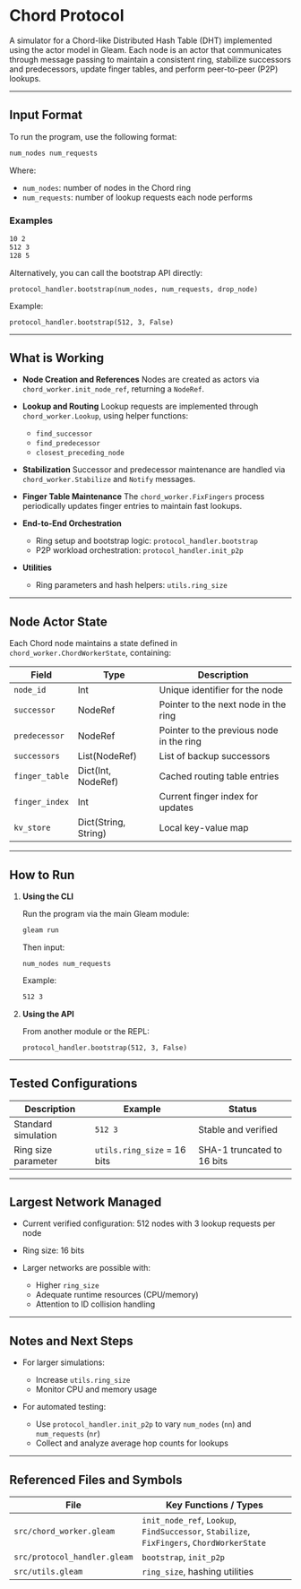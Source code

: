 # Chord Protocol

A simulator for a Chord-like Distributed Hash Table (DHT) implemented using the actor model in Gleam. Each node is an actor that communicates through message passing to maintain a consistent ring, stabilize successors and predecessors, update finger tables, and perform peer-to-peer (P2P) lookups.

---

## Input Format

To run the program, use the following format:

```bash
num_nodes num_requests
```

Where:

* `num_nodes`: number of nodes in the Chord ring
* `num_requests`: number of lookup requests each node performs

### Examples

```bash
10 2
512 3
128 5
```

Alternatively, you can call the bootstrap API directly:

```gleam
protocol_handler.bootstrap(num_nodes, num_requests, drop_node)
```

Example:

```gleam
protocol_handler.bootstrap(512, 3, False)
```

---

## What is Working

* **Node Creation and References**
  Nodes are created as actors via `chord_worker.init_node_ref`, returning a `NodeRef`.

* **Lookup and Routing**
  Lookup requests are implemented through `chord_worker.Lookup`, using helper functions:

  * `find_successor`
  * `find_predecessor`
  * `closest_preceding_node`

* **Stabilization**
  Successor and predecessor maintenance are handled via `chord_worker.Stabilize` and `Notify` messages.

* **Finger Table Maintenance**
  The `chord_worker.FixFingers` process periodically updates finger entries to maintain fast lookups.

* **End-to-End Orchestration**

  * Ring setup and bootstrap logic: `protocol_handler.bootstrap`
  * P2P workload orchestration: `protocol_handler.init_p2p`

* **Utilities**

  * Ring parameters and hash helpers: `utils.ring_size`

---

## Node Actor State

Each Chord node maintains a state defined in `chord_worker.ChordWorkerState`, containing:

| Field          | Type                 | Description                              |
| -------------- | -------------------- | ---------------------------------------- |
| `node_id`      | Int                  | Unique identifier for the node           |
| `successor`    | NodeRef              | Pointer to the next node in the ring     |
| `predecessor`  | NodeRef              | Pointer to the previous node in the ring |
| `successors`   | List(NodeRef)        | List of backup successors                |
| `finger_table` | Dict(Int, NodeRef)   | Cached routing table entries             |
| `finger_index` | Int                  | Current finger index for updates         |
| `kv_store`     | Dict(String, String) | Local key-value map                      |

---

## How to Run

1. **Using the CLI**

   Run the program via the main Gleam module:

   ```bash
   gleam run
   ```

   Then input:

   ```text
   num_nodes num_requests
   ```

   Example:

   ```bash
   512 3
   ```

2. **Using the API**

   From another module or the REPL:

   ```gleam
   protocol_handler.bootstrap(512, 3, False)
   ```

---

## Tested Configurations

| Description         | Example                     | Status                     |
| ------------------- | --------------------------- | -------------------------- |
| Standard simulation | `512 3`                     | Stable and verified        |
| Ring size parameter | `utils.ring_size` = 16 bits | SHA-1 truncated to 16 bits |

---

## Largest Network Managed

* Current verified configuration: 512 nodes with 3 lookup requests per node
* Ring size: 16 bits
* Larger networks are possible with:

  * Higher `ring_size`
  * Adequate runtime resources (CPU/memory)
  * Attention to ID collision handling

---

## Notes and Next Steps

* For larger simulations:

  * Increase `utils.ring_size`
  * Monitor CPU and memory usage

* For automated testing:

  * Use `protocol_handler.init_p2p` to vary `num_nodes` (`nn`) and `num_requests` (`nr`)
  * Collect and analyze average hop counts for lookups

---

## Referenced Files and Symbols

| File                         | Key Functions / Types                                                                     |
| ---------------------------- | ----------------------------------------------------------------------------------------- |
| `src/chord_worker.gleam`     | `init_node_ref`, `Lookup`, `FindSuccessor`, `Stabilize`, `FixFingers`, `ChordWorkerState` |
| `src/protocol_handler.gleam` | `bootstrap`, `init_p2p`                                                                   |
| `src/utils.gleam`            | `ring_size`, hashing utilities                                                            |
